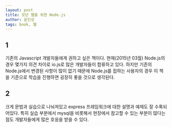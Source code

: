```yaml
---
layout: post
title: 모던 웹을 위한 Node.js
author: 윤인성
tags: book, 웹
---
```


## 1
기존의 Javascript 개발자들에게 권하고 싶은 책이다. 현재(2015년 03월) Node.js의 경우 몇가지 의견 차이로 io.js로 많은 개발자들이 합류하고 있다. 하지만 기존의 Node.js에서 변경된 사항이 많이 없기 때문에 Node.js를 접하는 사용자의 경우 이 책을 기준으로 학습을 진행하면 굉장히 좋을 것으로 생각된다.

## 2
크게 문법과 실습으로 나눠져있고 express 프레임워크에 대한 설명과 예제도 잘 수록되어있다. 특히 실습 부분에서 mysql을 비롯해서 현장에서 참고할 수 있는 부분이 많다는 점도 개발자들에게 많은 호응을 받을 수 있다.

